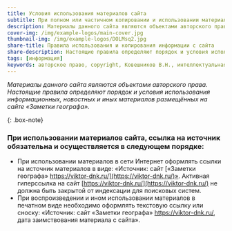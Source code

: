 ```yaml
---
title: Условия использования материалов сайта
subtitle: При полном или частичном копировании и использовании материалов данного сайта ссылка на источник обязательна.
description: Материалы данного сайта являются объектами авторского права. Настоящие правила определяют порядок и условия использования информационных, новостных и иных материалов размещённых на сайте «Заметки географа».
cover-img: /img/example-logos/main-cover.jpg
thumbnail-img: /img/example-logos/DOLMsq2.jpg
share-title: Правила использования и копирования информации с сайта
share-description: Настоящие правила определяют порядок и условия использования информационных, новостных и иных материалов размещённых на сайте «Заметки географа».
tags: [информация]
keywords: авторское право, copyright, Ковешников В.Н., интеллектуальная собственность
---
```

_Материалы данного сайта являются объектами авторского права. Настоящие правила определяют порядок и условия использования информационных, новостных и иных материалов размещённых на сайте «Заметки географа»._

{: .box-note}
### При использовании материалов сайта, ссылка на источник обязательна и осуществляется в следующем порядке:

- При использовании материалов в сети Интернет оформлять ссылки на источник материалов в виде: «Источник: сайт [«Заметки географа» https://viktor-dnk.ru/](https://viktor-dnk.ru/)». Активная гиперссылка на сайт [https://viktor-dnk.ru/](https://viktor-dnk.ru/) не должна быть закрытой от индексации для поисковых систем.
- При воспроизведении и ином использовании материалов в печатном виде необходимо оформлять текстовую ссылку или сноску: «Источник: сайт «Заметки географа» https://viktor-dnk.ru/, дата заимствования материала с сайта».
